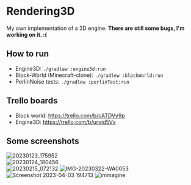 # Rendering3D
My own implementation of a 3D engine. **There are still some bugs, I'm working on it. :(**

## How to run
* Engine3D: `./gradlew :engine3d:run`  
* Block-World (Minecraft-clone): `./gradlew :blockWorld:run`
* PerlinNoise tests: `./gradlew :perlinTest:run`
## Trello boards
* Block world: https://trello.com/b/cATDVy9p
* Engine3D: https://trello.com/b/urvid5Vx
## Some screenshots
![20230123_175952](https://user-images.githubusercontent.com/61402409/214102079-893e4df3-15ff-489a-960b-13c258c80832.gif)  
![20230124_180456](https://user-images.githubusercontent.com/61402409/214359852-4723ab4a-318d-4dd5-908a-0be952f369ba.gif)  
![20230215_072132](https://user-images.githubusercontent.com/61402409/218948743-05c0e8ab-e76d-454e-ab00-b2978fac5b2e.gif)
![IMG-20230322-WA0053](https://user-images.githubusercontent.com/61402409/229615266-aa39f59c-af8a-4ae6-a683-cef6411c1da6.jpg)
![Screenshot 2023-04-03 194713](https://user-images.githubusercontent.com/61402409/229615269-765c6ae4-871a-4110-bb47-d59445187fd1.png)
![immagine](https://github.com/OrangoMango/Rendering3D/assets/61402409/4b249179-cafd-4184-b646-7141d7dd891e)
